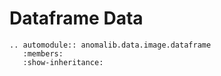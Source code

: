 # Dataframe Data

```{eval-rst}
.. automodule:: anomalib.data.image.dataframe
   :members:
   :show-inheritance:
```
